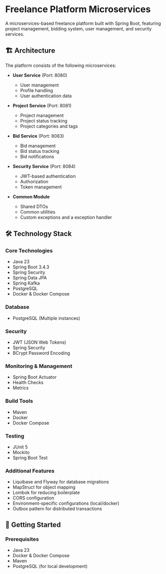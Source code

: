 # Freelance Platform Microservices

A microservices-based freelance platform built with Spring Boot, featuring project management, bidding system, user management, and security services.

## 🏗 Architecture

The platform consists of the following microservices:

- **User Service** (Port: 8080)
  - User management
  - Profile handling
  - User authentication data

- **Project Service** (Port: 8081)
  - Project management
  - Project status tracking
  - Project categories and tags

- **Bid Service** (Port: 8083)
  - Bid management
  - Bid status tracking
  - Bid notifications

- **Security Service** (Port: 8084)
  - JWT-based authentication
  - Authorization
  - Token management

- **Common Module**
  - Shared DTOs
  - Common utilities
  - Custom exceptions and a exception handler

## 🛠 Technology Stack

### Core Technologies
- Java 23
- Spring Boot 3.4.3
- Spring Security
- Spring Data JPA
- Spring Kafka
- PostgreSQL
- Docker & Docker Compose

### Database
- PostgreSQL (Multiple instances)

### Security
- JWT (JSON Web Tokens)
- Spring Security
- BCrypt Password Encoding

### Monitoring & Management
- Spring Boot Actuator
- Health Checks
- Metrics

### Build Tools
- Maven
- Docker
- Docker Compose

### Testing
- JUnit 5
- Mockito
- Spring Boot Test

### Additional Features
- Liquibase and Flyway for database migrations
- MapStruct for object mapping
- Lombok for reducing boilerplate
- CORS configuration
- Environment-specific configurations (local/docker)
- Outbox pattern for distributed transactions

## 🚀 Getting Started

### Prerequisites
- Java 23
- Docker & Docker Compose
- Maven
- PostgreSQL (for local development)
